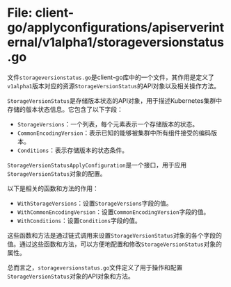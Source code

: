 # File: client-go/applyconfigurations/apiserverinternal/v1alpha1/storageversionstatus.go

文件`storageversionstatus.go`是client-go库中的一个文件，其作用是定义了`v1alpha1`版本对应的资源`StorageVersionStatus`的API对象以及相关操作方法。

`StorageVersionStatus`是存储版本状态的API对象，用于描述Kubernetes集群中存储的版本状态信息。它包含了以下字段：
- `StorageVersions`：一个列表，每个元素表示一个存储版本的状态。
- `CommonEncodingVersion`：表示已知的能够被集群中所有组件接受的编码版本。
- `Conditions`：表示存储版本的状态条件。

`StorageVersionStatusApplyConfiguration`是一个接口，用于应用`StorageVersionStatus`对象的配置。

以下是相关的函数和方法的作用：
- `WithStorageVersions`：设置`StorageVersions`字段的值。
- `WithCommonEncodingVersion`：设置`CommonEncodingVersion`字段的值。
- `WithConditions`：设置`Conditions`字段的值。

这些函数和方法是通过链式调用来设置`StorageVersionStatus`对象的各个字段的值。通过这些函数和方法，可以方便地配置和修改`StorageVersionStatus`对象的属性。

总而言之，`storageversionstatus.go`文件定义了用于操作和配置`StorageVersionStatus`对象的API对象和方法。


